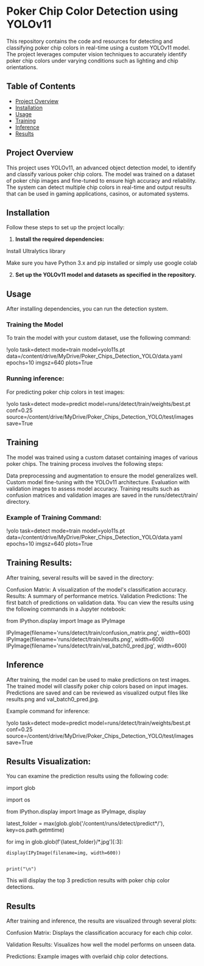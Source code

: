 # Poker Chip Color Detection using YOLOv11

This repository contains the code and resources for detecting and classifying poker chip colors in real-time using a custom YOLOv11 model. The project leverages computer vision techniques to accurately identify poker chip colors under varying conditions such as lighting and chip orientations.

## Table of Contents

- [Project Overview](#project-overview)
- [Installation](#installation)
- [Usage](#usage)
- [Training](#training)
- [Inference](#inference)
- [Results](#results)

## Project Overview

This project uses YOLOv11, an advanced object detection model, to identify and classify various poker chip colors. The model was trained on a dataset of poker chip images and fine-tuned to ensure high accuracy and reliability. The system can detect multiple chip colors in real-time and output results that can be used in gaming applications, casinos, or automated systems.

## Installation

Follow these steps to set up the project locally:

1. **Install the required dependencies:**

Install Ultralytics library


Make sure you have Python 3.x and pip installed or simply use google colab

2. **Set up the YOLOv11 model and datasets as specified in the repository.**

## Usage
After installing dependencies, you can run the detection system.

### Training the Model
To train the model with your custom dataset, use the following command:

!yolo task=detect mode=train model=yolo11s.pt data=/content/drive/MyDrive/Poker_Chips_Detection_YOLO/data.yaml epochs=10 imgsz=640 plots=True
### Running inference:
For predicting poker chip colors in test images:

!yolo task=detect mode=predict model=runs/detect/train/weights/best.pt conf=0.25 source=/content/drive/MyDrive/Poker_Chips_Detection_YOLO/test/images save=True

## Training
The model was trained using a custom dataset containing images of various poker chips. The training process involves the following steps:

Data preprocessing and augmentation to ensure the model generalizes well.
Custom model fine-tuning with the YOLOv11 architecture.
Evaluation with validation images to assess model accuracy.
Training results such as confusion matrices and validation images are saved in the runs/detect/train/ directory.

### Example of Training Command:

!yolo task=detect mode=train model=yolo11s.pt data=/content/drive/MyDrive/Poker_Chips_Detection_YOLO/data.yaml epochs=10 imgsz=640 plots=True
## Training Results:
After training, several results will be saved in the directory:

Confusion Matrix: A visualization of the model's classification accuracy.
Results: A summary of performance metrics.
Validation Predictions: The first batch of predictions on validation data.
You can view the results using the following commands in a Jupyter notebook:

from IPython.display import Image as IPyImage

IPyImage(filename='runs/detect/train/confusion_matrix.png', width=600)
IPyImage(filename='runs/detect/train/results.png', width=600)
IPyImage(filename='runs/detect/train/val_batch0_pred.jpg', width=600)
## Inference
After training, the model can be used to make predictions on test images. The trained model will classify poker chip colors based on input images. Predictions are saved and can be reviewed as visualized output files like results.png and val_batch0_pred.jpg.

Example command for inference:


!yolo task=detect mode=predict model=runs/detect/train/weights/best.pt conf=0.25 source=/content/drive/MyDrive/Poker_Chips_Detection_YOLO/test/images save=True
## Results Visualization:
You can examine the prediction results using the following code:

import glob


import os


from IPython.display import Image as IPyImage, display

latest_folder = max(glob.glob('/content/runs/detect/predict*/'), key=os.path.getmtime)


for img in glob.glob(f'{latest_folder}/*.jpg')[:3]:


    display(IPyImage(filename=img, width=600))

    
    print("\n")

    
This will display the top 3 prediction results with poker chip color detections.

## Results
After training and inference, the results are visualized through several plots:

Confusion Matrix: Displays the classification accuracy for each chip color.


Validation Results: Visualizes how well the model performs on unseen data.


Predictions: Example images with overlaid chip color detections.

